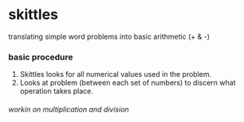 # skittles
translating simple word problems into basic arithmetic (+ & -)

### basic procedure
1. Skittles looks for all numerical values used in the problem.
2. Looks at problem (between each set of numbers) to discern what operation takes place.

###### workin on multiplication and division